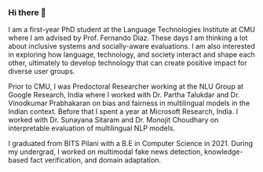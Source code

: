 ### Hi there 👋

<!--
**shaily99/shaily99** is a ✨ _special_ ✨ repository because its `README.md` (this file) appears on your GitHub profile.

Here are some ideas to get you started:

- 🔭 I’m currently working on ...
- 🌱 I’m currently learning ...
- 👯 I’m looking to collaborate on ...
- 🤔 I’m looking for help with ...
- 💬 Ask me about ...
- 📫 How to reach me: ...
- 😄 Pronouns: ...
- ⚡ Fun fact: ...
-->
I am a first-year PhD student at the Language Technologies Institute at CMU where I am advised by Prof. Fernando Diaz. These days I am thinking a lot about inclusive systems and socially-aware evaluations. I am also interested in exploring how language, technology, and society interact and shape each other, ultimately to develop technology that can create positive impact for diverse user groups.

Prior to CMU, I was Predoctoral Researcher working at the NLU Group at Google Research, India where I worked with Dr. Partha Talukdar and Dr. Vinodkumar Prabhakaran on bias and fairness in multilingual models in the Indian context. Before that I spent a year at Microsoft Research, India. I worked with Dr. Sunayana Sitaram and Dr. Monojit Choudhary on interpretable evaluation of multilingual NLP models. 

I graduated from BITS Pilani with a B.E in Computer Science in 2021. During my undergrad, I worked on multimodal fake news detection, knowledge-based fact verification, and domain adaptation.
